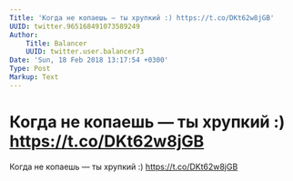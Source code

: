 ```yaml
---
Title: 'Когда не копаешь — ты хрупкий :) https://t.co/DKt62w8jGB'
UUID: twitter.965168491073589249
Author:
    Title: Balancer
    UUID: twitter.user.balancer73
Date: 'Sun, 18 Feb 2018 13:17:54 +0300'
Type: Post
Markup: Text
---
```


# Когда не копаешь — ты хрупкий :) https://t.co/DKt62w8jGB

Когда не копаешь — ты хрупкий :) https://t.co/DKt62w8jGB